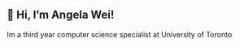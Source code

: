 ## 👋 Hi, I’m Angela Wei!
Im a third year computer science specialist at University of Toronto
<!---
angw135/angw135 is a ✨ special ✨ repository because its `README.md` (this file) appears on your GitHub profile.
You can click the Preview link to take a look at your changes.
--->
